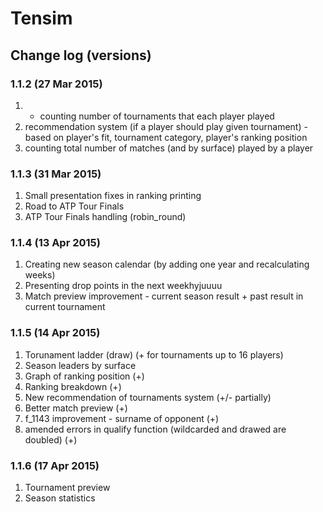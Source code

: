 # Tensim

## Change log (versions)  
### 1.1.2 (27 Mar 2015)
1. - counting number of tournaments that each player played
2. recommendation system (if a player should play given tournament)
        - based on player's fit, tournament category, player's ranking position
3. counting total number of matches (and by surface) played by a player

### 1.1.3 (31 Mar 2015)
1.  Small presentation fixes in ranking printing
2.  Road to ATP Tour Finals
3.  ATP Tour Finals handling (robin_round)

### 1.1.4 (13 Apr 2015)
1.  Creating new season calendar (by adding one year and recalculating weeks)
2.  Presenting drop points in the next weekhyjuuuu
3.  Match preview improvement - current season result + past result in current tournament

### 1.1.5 (14 Apr 2015)
1.  Torunament ladder (draw) (+ for tournaments up to 16 players)
2.  Season leaders by surface
3.  Graph of ranking position (+)
4.  Ranking breakdown (+)
5.  New recommendation of tournaments system (+/- partially)
6.  Better match preview (+)
7.  f_1143 improvement - surname of opponent (+)
8.  amended errors in qualify function (wildcarded and drawed are doubled) (+)

### 1.1.6 (17 Apr 2015)
1.  Tournament preview
2.  Season statistics